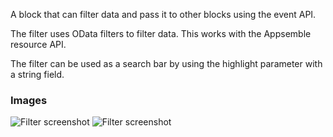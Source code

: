 A block that can filter data and pass it to other blocks using the event API.

The filter uses OData filters to filter data. This works with the Appsemble resource API.

The filter can be used as a search bar by using the highlight parameter with a string field.

### Images

![Filter screenshot](https://gitlab.com/appsemble/appsemble/-/raw/0.30.14-test.6/config/assets/filter.png)
![Filter screenshot](https://gitlab.com/appsemble/appsemble/-/raw/0.30.14-test.6/config/assets/filter-search-bar.png)
